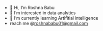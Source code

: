 - 👋 Hi, I’m Roshna Babu
- 👀 I’m interested in data analytics
- 🌱 I’m currently learning Artifitial intelligence
- reach me @roshnababu01@gmail.com

<!---
meetroshna/meetroshna is a ✨ special ✨ repository because its `README.md` (this file) appears on your GitHub profile.
You can click the Preview link to take a look at your changes.
--->
